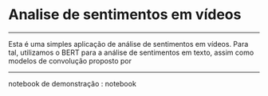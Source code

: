 # Analise de sentimentos em vídeos
---
Esta é uma simples aplicação de análise de sentimentos em vídeos. Para tal, utilizamos o BERT para a análise de sentimentos em texto, assim como modelos de convolução proposto por 

---
notebook de demonstração : <a ref="https://colab.research.google.com/drive/1Ptp3fLgCoR1R_V6y2JKDlUo-EuCZsN_9?authuser=1">notebook<a> 



